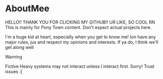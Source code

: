# AboutMee
HELLO!! THANK YOU FOR CLICKING MY GITHUB!! UR LIKE, SO COOL RN
This is mainly for Pony Town content. Don't expect actual projects here.

I'm a huge kid at heart, especially when you get to know me! Ion have any major rules, jus and respect my opinions and interests. If ya do, I think we'll get along well

> [!WARNING]
> Fictive Heavy systems may not interact unless I interact first. Sorry! Trust issues :[
